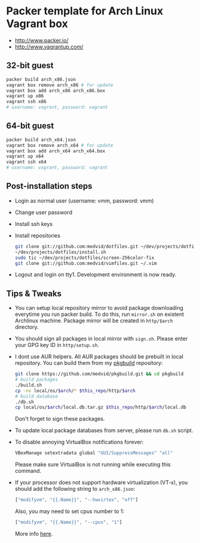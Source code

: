 # Packer template for Arch Linux Vagrant box

- http://www.packer.io/
- http://www.vagrantup.com/

## 32-bit guest

```sh
packer build arch_x86.json
vagrant box remove arch_x86 # for update
vagrant box add arch_x86 arch_x86.box
vagrant up x86
vagrant ssh x86
# username: vagrant, password: vagrant
```

## 64-bit guest

```sh
packer build arch_x64.json
vagrant box remove arch_x64 # for update
vagrant box add arch_x64 arch_x64.box
vagrant up x64
vagrant ssh x64
# username: vagrant, password: vagrant
```

## Post-installation steps

* Login as normal user (username: vmm, password: vmm)

* Change user password

* Install ssh keys

* Install repositories

    ```sh
    git clone git://github.com:medvid/dotfiles.git ~/dev/projects/dotfiles
    ~/dev/projects/dotfiles/install.sh
    sudo tic ~/dev/projects/dotfiles/screen-256color-fix
    git clone git://github.com:medvid/vimfiles.git ~/.vim
    ```

* Logout and login on tty1. Development environment is now ready.

## Tips & Tweaks

* You can setup local repository mirror to avoid package downloading
  everytime you run packer build. To do this, run `mirror.sh`
  on existent Archlinux machine. Package mirror will be created
  in `http/$arch` directory.

* You should sign all packages in local mirror with `sign.sh`.
  Please enter your GPG key ID in `http/setup.sh`.

* I dont use AUR helpers. All AUR packages should be prebuilt in local
  repository. You can build them from my [pkgbuild][1] repository:

    ```sh
    git clone https://github.com/medvid/pkgbuild.git && cd pkgbuild
    # build packages
    ./build.sh
    cp -nv local/os/$arch/* $this_repo/http/$arch
    # build database
    ./db.sh
    cp local/os/$arch/local.db.tar.gz $this_repo/http/$arch/local.db
    ```

  Don't forget to sign these packages.

* To update local package databases from server, please run
  `db.sh` script.

* To disable annoying VirtualBox notifications forever:

    ```sh
    VBoxManage setextradata global "GUI/SuppressMessages" "all"
    ```

  Please make sure VirtualBox is not running while executing this command.

* If your processor does not support hardware virtualization (VT-x),
  you should add the following string to `arch_x86.json`:

    ```js
    ["modifyvm", "{{.Name}}", "--hwvirtex", "off"]
    ```

  Also, you may need to set cpus number to 1:

    ```js
    ["modifyvm", "{{.Name}}", "--cpus", "1"]
    ```

  More info [here][2].

[1]: https://github.com/medvid/pkgbuild
[2]: http://piotr.banaszkiewicz.org/blog/2012/06/10/vagrant-lack-of-hvirt/
